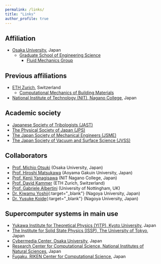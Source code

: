 ```yaml
---
permalink: /links/
title: "Links"
author_profile: true
---
```


## Affiliation
* [Osaka University](https://www.osaka-u.ac.jp/en), Japan
  * [Graduate School of Engineering Science](https://www.es.osaka-u.ac.jp/en/)
    * [Fluid Mechanics Group](https://fm.me.es.osaka-u.ac.jp/en/)

## Previous affiliations
* [ETH Zurich](https://ethz.ch/en.html), Switzerland
  * [Computational Mechanics of Building Materials](https://ifb.ethz.ch/compmech/)
* [National Institute of Technology (NIT), Nagano College](https://www.nagano-nct.ac.jp/english/index.php), Japan

## Academic society
* [Japanese Society of Tribologists (JAST)](https://www.tribology.jp/indexe.htm)
* [The Physical Society of Japan (JPS)](https://www.jps.or.jp/english/)
* [The Japan Society of Mechanical Engineers (JSME)](https://www.jsme.or.jp/english/)
* [The Japan Society of Vacuum and Surface Science (JVSS)](https://www.jvss.jp/eng/index.php)

## Collaborators
* [Prof. Michio Otsuki](https://fm.me.es.osaka-u.ac.jp/otsuki/) (Osaka University, Japan)
* [Prof. Hiroshi Matsukawa](http://www.phys.aoyama.ac.jp/~w3-matsu/) (Aoyama Gakuin University, Japan)
* [Prof. Kenji Yanagisawa](http://teacher.nagano-nct.ac.jp/yanagisawa/) (NIT Nagano College, Japan)
* [Prof. David Kammer](https://ifb.ethz.ch/compmech/the-chair/people/person-detail.MjUwODc1.TGlzdC80MzQzLDEzNTM4NzUzMzg=.html) (ETH Zurich, Switzerland)
* [Prof. Gabriele Albertini](https://albertini-research.com/) (University of Nottingham, UK)
* [Dr. Kiwamu Yoshii](https://qyoshii.github.io/){:target="_blank"} (Nagoya University, Japan)
* [Dr. Yusuke Koide](https://sites.google.com/view/y-koide/home/){:target="_blank"} (Nagoya University, Japan)

## Supercomputer systems in main use
* [Yukawa Institute for Theoretical Physics (YITP), Kyoto University](https://www.yukawa.kyoto-u.ac.jp/en-GB/contents/kyoudou/computer), Japan
* [The Institute for Solid State Physics (ISSP), The University of Tokyo](https://mdcl.issp.u-tokyo.ac.jp/scc/), Japan
* [Cybermedia Center, Osaka University](http://www.hpc.cmc.osaka-u.ac.jp/en/), Japan
* [Research Center for Computational Science, National Institutes of Natural Sciences](https://ccportal.ims.ac.jp/en/), Japan
* [Fugaku, RIKEN Center for Computational Science](https://www.r-ccs.riken.jp/en/fugaku/), Japan
